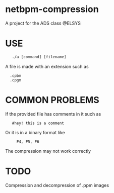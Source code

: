 # netbpm-compression
  A project for the ADS class @ELSYS

# USE
  ```gcc netbpm_compression.c
     ./a [command] [filename]
  ```
  A file is made with an extension such as
  ```
    .cpbm
    .cpgm
  ```
 # COMMON PROBLEMS
  If the provided file has comments in it such as
   ```
      #hey! this is a comment
   ```
   Or it is in a binary format like
   ```
        P4, P5, P6
   ```
   The compression may not work correctly
   
   # TODO
   Compression and decompression of .ppm images
  
